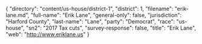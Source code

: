 {
  "directory": "content/us-house/district-1",
  "district": 1,
  "filename": "erik-lane.md",
  "full-name": "Erik Lane",
  "general-only": false,
  "jurisdiction": "Harford County",
  "last-name": "Lane",
  "party": "Democrat",
  "race": "us-house",
  "sn2": "2017 Tax cuts",
  "survey-response": false,
  "title": "Erik Lane",
  "web": "http://www.eriklane.us"
}
